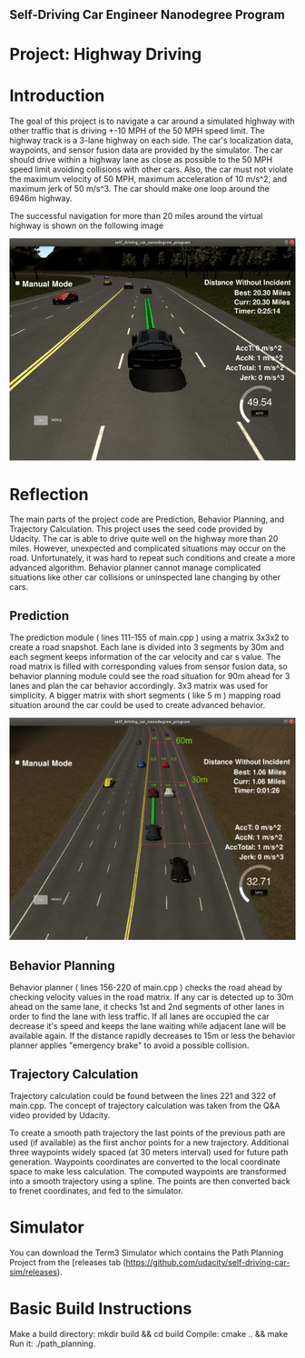 
## Self-Driving Car Engineer Nanodegree Program
# Project: Highway Driving

# Introduction

The goal of this project is to navigate a car around a simulated highway with other traffic that is driving +-10 MPH of the 50 MPH speed limit. The highway track is a 3-lane highway on each side. The car's localization data, waypoints, and sensor fusion data are provided by the simulator. The car should drive within a highway lane as close as possible to the 50 MPH speed limit avoiding collisions with other cars. Also, the car must not violate the maximum velocity of 50 MPH, maximum acceleration of 10 m/s^2, and maximum jerk of 50 m/s^3. The car should make one loop around the 6946m highway.

The successful navigation for more than 20 miles around the virtual highway is shown on the following image

<img src="./images/img1.jpg" width="800">

# Reflection
The main parts of the project code are Prediction, Behavior Planning, and Trajectory Calculation. This project uses the seed code provided by Udacity. The car is able to drive quite well on the highway more than 20 miles. However, unexpected and complicated situations may occur on the road. Unfortunately, it was hard to repeat such conditions and create a more advanced algorithm. Behavior planner cannot manage complicated situations like other car collisions or uninspected lane changing by other cars. 


## Prediction
The prediction module ( lines 111-155 of main.cpp ) using a matrix 3x3x2 to create a road snapshot. Each lane is divided into 3 segments by 30m and each segment keeps information of the car velocity and car s value. The road matrix is filled with corresponding values from sensor fusion data, so behavior planning module could see the road situation for 90m ahead for 3 lanes and plan the car behavior accordingly.
3x3 matrix was used for simplicity. A bigger matrix with short segments ( like 5 m ) mapping road situation around the car could be used to create advanced behavior.

<img src="./images/img2.jpg" width="800">


## Behavior Planning
Behavior planner ( lines 156-220 of main.cpp ) checks the road ahead by checking velocity values in the road matrix. If any car is detected up to 30m ahead on the same lane, it checks 1st and 2nd segments of other lanes in order to find the lane with less traffic. If all lanes are occupied the car decrease it's speed and keeps the lane waiting while adjacent lane will be available again. If the distance rapidly decreases to 15m or less the behavior planner applies "emergency brake" to avoid a possible collision. 


## Trajectory Calculation
Trajectory calculation could be found between the lines 221 and 322 of main.cpp. The concept of trajectory calculation was taken from the Q&A video provided by Udacity.  
 
To create a smooth path trajectory the last points of the previous path are used (if available) as the first anchor points for a new trajectory. Additional three waypoints widely spaced (at 30 meters interval) used for future path generation. Waypoints coordinates are converted to the local coordinate space to make less calculation. The computed waypoints are transformed into a smooth trajectory using a spline. The points are then converted back to frenet coordinates, and fed to the simulator.    

 
# Simulator
You can download the Term3 Simulator which contains the Path Planning Project from the [releases tab (https://github.com/udacity/self-driving-car-sim/releases).

# Basic Build Instructions
Make a build directory: mkdir build && cd build
Compile: cmake .. && make
Run it: ./path_planning.
